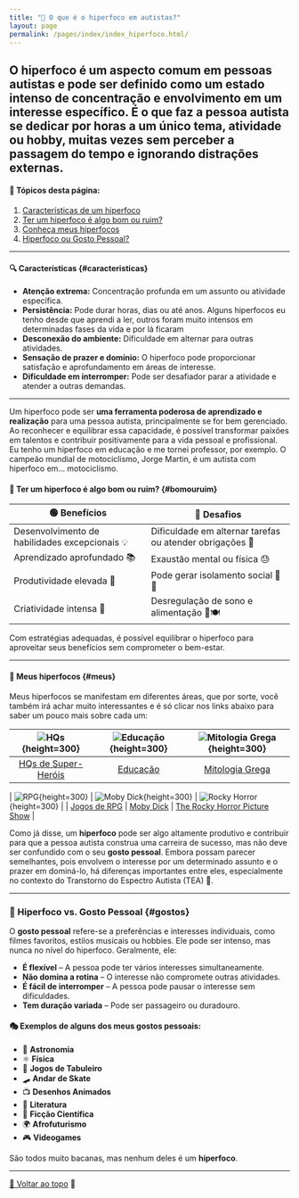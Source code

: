 ```yaml
---
title: "🧠 O que é o hiperfoco em autistas?"
layout: page
permalink: /pages/index/index_hiperfoco.html/
---
```


O **hiperfoco** é um aspecto  comum em pessoas autistas e pode ser definido como um **estado intenso de concentração** e envolvimento em um interesse específico. É o que faz a pessoa autista se dedicar por horas a um único tema, atividade ou hobby, muitas vezes sem perceber a passagem do tempo e ignorando distrações externas.
---  

#### 📌 Tópicos desta página:

1. [Características de um hiperfoco](#caracteristicas)
2. [Ter um hiperfoco é algo bom ou ruim?](#bomouruim)
3. [Conheça meus hiperfocos](#meus)
4. [Hiperfoco ou Gosto Pessoal?](#gostos)  

---

#### 🔍 Características {#caracteristicas}

- **Atenção extrema:** Concentração profunda em um assunto ou atividade específica.  
- **Persistência:** Pode durar horas, dias ou até anos. Alguns hiperfocos eu tenho desde que aprendi a ler, outros foram muito intensos em determinadas fases da vida e por lá ficaram  
- **Desconexão do ambiente:** Dificuldade em alternar para outras atividades.  
- **Sensação de prazer e domínio:** O hiperfoco pode proporcionar satisfação e aprofundamento em áreas de interesse.  
- **Dificuldade em interromper:** Pode ser desafiador parar a atividade e atender a outras demandas.  

---
Um hiperfoco pode ser **uma ferramenta poderosa de aprendizado e realização** para uma pessoa autista, principalmente se for bem gerenciado. Ao reconhecer e equilibrar essa capacidade, é possível transformar paixões em talentos e contribuir positivamente para a vida pessoal e profissional.  
Eu tenho um hiperfoco em educação e me tornei professor, por exemplo. O campeão mundial de motociclismo, Jorge Martin, é um autista com hiperfoco em... motociclismo.

#### 🔄 Ter um hiperfoco é algo bom ou ruim?  {#bomouruim}

| 🟢 **Benefícios** | 🔴 **Desafios** |
|------------------|------------------|
| Desenvolvimento de habilidades excepcionais 💡 | Dificuldade em alternar tarefas ou atender obrigações 📅 |
| Aprendizado aprofundado 📚 | Exaustão mental ou física 😓 |
| Produtividade elevada 🚀 | Pode gerar isolamento social 🤝❌ |
| Criatividade intensa 🎨 | Desregulação de sono e alimentação 🛌🍽️ |

Com estratégias adequadas, é possível equilibrar o hiperfoco para aproveitar seus benefícios sem comprometer o bem-estar.

---  

#### 🎯 Meus hiperfocos {#meus}

Meus hiperfocos se manifestam em diferentes áreas, que por sorte, você também irá achar muito interessantes e é só clicar nos links abaixo para saber um pouco mais sobre cada um:  


| ![HQs](https://upload.wikimedia.org/wikipedia/en/3/35/Watchmen-cover.png){height=300} | ![Educação](https://upload.wikimedia.org/wikipedia/commons/thumb/4/4e/Education_icon.svg/512px-Education_icon.svg.png){height=300} | ![Mitologia Grega](https://upload.wikimedia.org/wikipedia/commons/thumb/f/f3/Minerva_Ludovisi_-_Museo_Nazionale_Romano_Palazzo_Altemps.jpg/640px-Minerva_Ludovisi_-_Museo_Nazionale_Romano_Palazzo_Altemps.jpg){height=300} |
|:--:|:--:|:--:|
| [HQs de Super-Heróis](/pages/hiperfocos/quadrinhos/index_sh.html) | [Educação](/pages/hiperfocos/educacao/index_educacao.html) | [Mitologia Grega](/pages/hiperfocos/grecia/index_grecia.html) |

| ![RPG](https://upload.wikimedia.org/wikipedia/commons/thumb/a/a9/Dice_%28typical_role_playing_game_dice%29.jpg/640px-Dice_%28typical_role_playing_game_dice%29.jpg){height=300} | ![Moby Dick](https://upload.wikimedia.org/wikipedia/commons/thumb/6/6b/Moby-Dick_FE_title_page.jpg/640px-Moby-Dick_FE_title_page.jpg){height=300} | ![Rocky Horror](https://upload.wikimedia.org/wikipedia/en/thumb/5/5e/Rocky_Horror_Picture_Show_poster.jpg/640px-Rocky_Horror_Picture_Show_poster.jpg){height=300} |
| [Jogos de RPG](/pages/hiperfocos/rpg/index_rpg.html) | [Moby Dick](/pages/hiperfocos/moby_dick/index_moby.html) | [The Rocky Horror Picture Show](/pages/hiperfocos/rockyhorror/index_rockyhorror.html) |

Como já disse, um **hiperfoco** pode ser algo altamente produtivo e contribuir para que a pessoa autista construa uma carreira de sucesso, mas não deve ser confundido com o seu **gosto pessoal**. Embora possam parecer semelhantes, pois envolvem o interesse por um determinado assunto e o prazer em dominá-lo, há diferenças importantes entre eles, especialmente no contexto do Transtorno do Espectro Autista (TEA) 🧐.  

---

### 🔎 Hiperfoco vs. Gosto Pessoal {#gostos}

O **gosto pessoal** refere-se a preferências e interesses individuais, como filmes favoritos, estilos musicais ou hobbies. Ele pode ser intenso, mas nunca no nível do hiperfoco. Geralmente, ele:  

- **É flexível** – A pessoa pode ter vários interesses simultaneamente.  
- **Não domina a rotina** – O interesse não compromete outras atividades.  
- **É fácil de interromper** – A pessoa pode pausar o interesse sem dificuldades.  
- **Tem duração variada** – Pode ser passageiro ou duradouro.  

#### 🎭 Exemplos de alguns dos meus gostos pessoais:  

- 🔭 **Astronomia**  
- ⚛️ **Física**  
- 🎲 **Jogos de Tabuleiro**  
- 🛹 **Andar de Skate**  
- 📺 **Desenhos Animados**  
- 📖 **Literatura**  
- 🚀 **Ficção Científica**  
- 🌍 **Afrofuturismo**
- 🎮 **Videogames**

São todos muito bacanas, mas nenhum deles é um **hiperfoco**.

---

[🔼 Voltar ao topo](#) 🚀  

